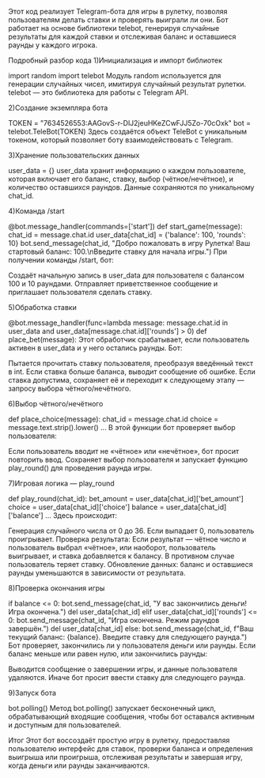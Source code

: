 Этот код реализует Telegram-бота для игры в рулетку, позволяя пользователям делать ставки и проверять выиграли ли они. Бот работает на основе библиотеки telebot, генерируя случайные результаты для каждой ставки и отслеживая баланс и оставшиеся раунды у каждого игрока.

Подробный разбор кода
1)Инициализация и импорт библиотек

import random
import telebot
Модуль random используется для генерации случайных чисел, имитируя случайный результат рулетки. telebot — это библиотека для работы с Telegram API.

2)Создание экземпляра бота

TOKEN = "7634526553:AAGovS-r-DlJ2jeuHKeZCwFJJ5Zo-70cOxk"
bot = telebot.TeleBot(TOKEN)
Здесь создаётся объект TeleBot с уникальным токеном, который позволяет боту взаимодействовать с Telegram.

3)Хранение пользовательских данных


user_data = {}
user_data хранит информацию о каждом пользователе, которая включает его баланс, ставку, выбор (чётное/нечётное), и количество оставшихся раундов. Данные сохраняются по уникальному chat_id.

4)Команда /start


@bot.message_handler(commands=['start'])
def start_game(message):
    chat_id = message.chat.id
    user_data[chat_id] = {'balance': 100, 'rounds': 10}
    bot.send_message(chat_id, "Добро пожаловать в игру Рулетка! Ваш стартовый баланс: 100.\nВведите ставку для начала игры.")
При получении команды /start, бот:

Создаёт начальную запись в user_data для пользователя с балансом 100 и 10 раундами.
Отправляет приветственное сообщение и приглашает пользователя сделать ставку.

5)Обработка ставки


@bot.message_handler(func=lambda message: message.chat.id in user_data and user_data[message.chat.id]['rounds'] > 0)
def place_bet(message):
Этот обработчик срабатывает, если пользователь активен в user_data и у него остались раунды. Бот:

Пытается прочитать ставку пользователя, преобразуя введённый текст в int.
Если ставка больше баланса, выводит сообщение об ошибке.
Если ставка допустима, сохраняет её и переходит к следующему этапу — запросу выбора чётного/нечётного.

6)Выбор чётного/нечётного


def place_choice(message):
    chat_id = message.chat.id
    choice = message.text.strip().lower()
    ...
В этой функции бот проверяет выбор пользователя:

Если пользователь вводит не «чётное» или «нечётное», бот просит повторить ввод.
Сохраняет выбор пользователя и запускает функцию play_round() для проведения раунда игры.

7)Игровая логика — play_round

def play_round(chat_id):
    bet_amount = user_data[chat_id]['bet_amount']
    choice = user_data[chat_id]['choice']
    balance = user_data[chat_id]['balance']
    ...
Здесь происходит:

Генерация случайного числа от 0 до 36. Если выпадает 0, пользователь проигрывает.
Проверка результата:
Если результат — чётное число и пользователь выбрал «чётное», или наоборот, пользователь выигрывает, и ставка добавляется к балансу.
В противном случае пользователь теряет ставку.
Обновление данных: баланс и оставшиеся раунды уменьшаются в зависимости от результата.

8)Проверка окончания игры


if balance <= 0:
    bot.send_message(chat_id, "У вас закончились деньги! Игра окончена.")
    del user_data[chat_id]
elif user_data[chat_id]['rounds'] <= 0:
    bot.send_message(chat_id, "Игра окончена. Режим раундов завершён.")
    del user_data[chat_id]
else:
    bot.send_message(chat_id, f"Ваш текущий баланс: {balance}. Введите ставку для следующего раунда.")
Бот проверяет, закончились ли у пользователя деньги или раунды. Если баланс меньше или равен нулю, или закончились раунды:

Выводится сообщение о завершении игры, и данные пользователя удаляются.
Иначе бот просит ввести ставку для следующего раунда.

9)Запуск бота


bot.polling()
Метод bot.polling() запускает бесконечный цикл, обрабатывающий входящие сообщения, чтобы бот оставался активным и доступным для пользователей.

Итог
Этот бот воссоздаёт простую игру в рулетку, предоставляя пользователю интерфейс для ставок, проверки баланса и определения выигрыша или проигрыша, отслеживая результаты и завершая игру, когда деньги или раунды заканчиваются.
